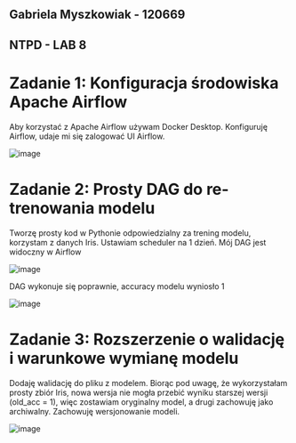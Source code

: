 ## Gabriela Myszkowiak - 120669
## NTPD - LAB 8

# Zadanie 1: Konfiguracja środowiska Apache Airflow

Aby korzystać z Apache Airflow używam Docker Desktop. Konfiguruję Airflow, udaje mi się zalogować UI Airflow.

![image](https://github.com/user-attachments/assets/3646a9bd-1164-4837-ad84-a25092ad020f)


# Zadanie 2: Prosty DAG do re-trenowania modelu

Tworzę prosty kod w Pythonie odpowiedzialny za trening modelu, korzystam z danych Iris. Ustawiam scheduler na 1 dzień. Mój DAG jest widoczny w Airflow


![image](https://github.com/user-attachments/assets/01b4991b-a82a-4b4d-a0e2-99d0648f22e4)


DAG wykonuje się poprawnie, accuracy modelu wyniosło 1


![image](https://github.com/user-attachments/assets/59a494c6-d53c-4ea2-846c-85cc1cc11565)



# Zadanie 3: Rozszerzenie o walidację i warunkowe wymianę modelu

Dodaję walidację do pliku z modelem. Biorąc pod uwagę, że wykorzystałam prosty zbiór Iris, nowa wersja nie mogła przebić wyniku starszej wersji (old_acc = 1), więc zostawiam oryginalny model, a drugi zachowuję jako archiwalny. Zachowuję wersjonowanie modeli.


![image](https://github.com/user-attachments/assets/050ff604-6d78-439c-835d-93b29f2ca238)

